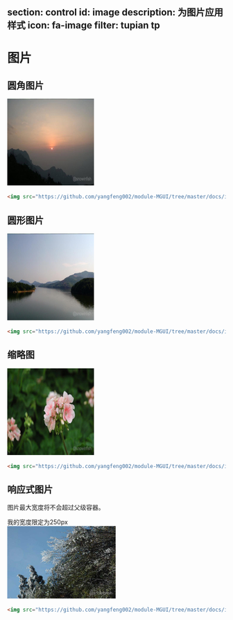 ﻿section: control
id: image
description: 为图片应用样式
icon: fa-image
filter: tupian tp
---

# 图片

## 圆角图片

<div class="example"><img src="docs/img/img1.jpg" width="200px" height="200px" class="img-rounded" alt="圆角图片"></div>

```html
<img src="https://github.com/yangfeng002/module-MGUI/tree/master/docs/img/img1.jpg" width="200px" height="200px" class="img-rounded" alt="圆角图片">
```

## 圆形图片

<div class="example"><img src="docs/img/img2.jpg" width="200px" height="200px" class="img-circle" alt="圆形图片"></div>

```html
<img src="https://github.com/yangfeng002/module-MGUI/tree/master/docs/img/img2.jpg" width="200px" height="200px" class="img-circle" alt="圆形图片">
```

## 缩略图

<div class="example"><img src="docs/img/img3.jpg" width="200px" height="200px" class="img-thumbnail" alt="缩略图"></div>

```html
<img src="https://github.com/yangfeng002/module-MGUI/tree/master/docs/img/img3.jpg" width="200px" height="200px" class="img-thumbnail" alt="缩略图">
```

## 响应式图片

图片最大宽度将不会超过父级容器。

<div class="example">
  <div style="width: 250px;" class="panel">
    <div class="panel-heading">我的宽度限定为250px</div>
    <img src="docs/img/img4.jpg" class="img-responsive" alt="响应式图片测试">
  </div>
</div>

```html
<img src="https://github.com/yangfeng002/module-MGUI/tree/master/docs/img/img4.jpg" width="200px" height="200px" class="img-responsive" alt="响应式图片测试">
```
